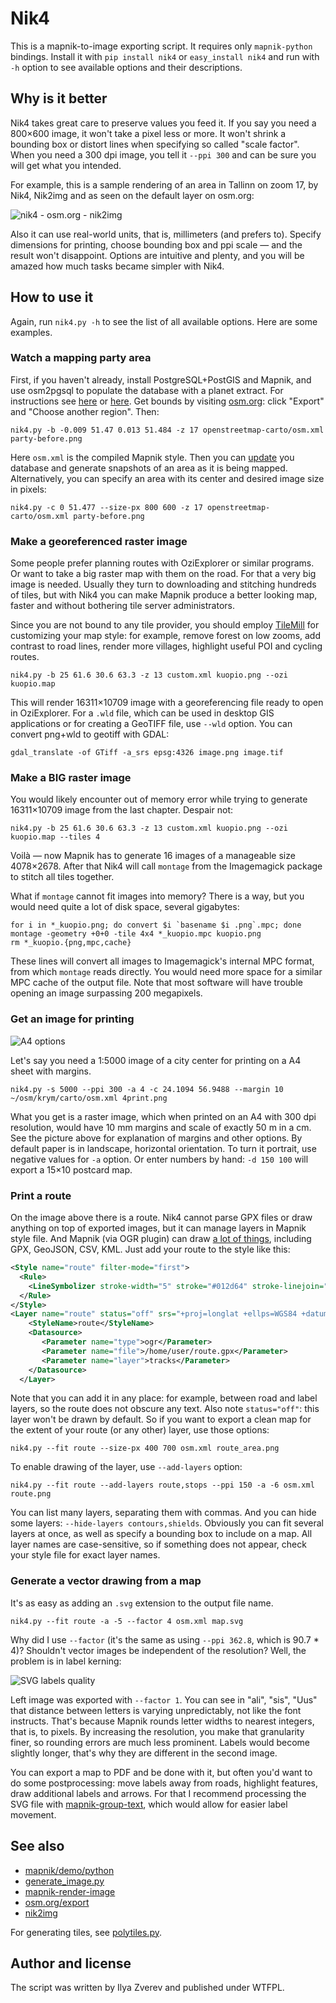 # Nik4

This is a mapnik-to-image exporting script. It requires only `mapnik-python` bindings.
Install it with `pip install nik4` or `easy_install nik4` and run with `-h` option
to see available options and their descriptions.

## Why is it better

Nik4 takes great care to preserve values you feed it. If you say you need a 800×600 image,
it won't take a pixel less or more. It won't shrink a bounding box or distort lines when
specifying so called "scale factor". When you need a 300 dpi image, you tell it `--ppi 300`
and can be sure you will get what you intended.

For example, this is a sample rendering of an area in Tallinn on zoom 17, by Nik4, Nik2img
and as seen on the default layer on osm.org:

![nik4 - osm.org - nik2img](img/demo-zoom-levels.png)

Also it can use real-world units, that is, millimeters (and prefers to). Specify dimensions
for printing, choose bounding box and ppi scale — and the result won't disappoint. Options
are intuitive and plenty, and you will be amazed how much tasks became simpler with Nik4.

## How to use it

Again, run `nik4.py -h` to see the list of all available options. Here are some examples.

### Watch a mapping party area

First, if you haven't already, install PostgreSQL+PostGIS and Mapnik, and use osm2pgsql
to populate the database with a planet extract. For instructions see
[here](http://switch2osm.org/loading-osm-data/) or [here](http://wiki.openstreetmap.org/wiki/User:Zverik/Tile_Server_on_Fedora_20).
Get bounds by visiting [osm.org](http://openstreetmap.org): click "Export" and "Choose another region". Then:

    nik4.py -b -0.009 51.47 0.013 51.484 -z 17 openstreetmap-carto/osm.xml party-before.png

Here `osm.xml` is the compiled Mapnik style.
Then you can [update](http://wiki.openstreetmap.org/wiki/Minutely_Mapnik) you database and generate
snapshots of an area as it is being mapped. Alternatively, you can specify an area with its center
and desired image size in pixels:

    nik4.py -c 0 51.477 --size-px 800 600 -z 17 openstreetmap-carto/osm.xml party-before.png

### Make a georeferenced raster image

Some people prefer planning routes with OziExplorer or similar programs. Or want to take a big
raster map with them on the road. For that a very big image is needed. Usually they turn to
downloading and stitching hundreds of tiles, but with Nik4 you can make Mapnik produce a better
looking map, faster and without bothering tile server administrators.

Since you are not bound to any tile provider, you should employ [TileMill](https://www.mapbox.com/tilemill/)
for customizing your map style: for example, remove forest on low zooms, add contrast to
road lines, render more villages, highlight useful POI and cycling routes.

    nik4.py -b 25 61.6 30.6 63.3 -z 13 custom.xml kuopio.png --ozi kuopio.map

This will render 16311×10709 image with a georeferencing file ready to open in OziExplorer.
For a `.wld` file, which can be used in desktop GIS applications or for creating a GeoTIFF file,
use `--wld` option. You can convert png+wld to geotiff with GDAL:

    gdal_translate -of GTiff -a_srs epsg:4326 image.png image.tif

### Make a BIG raster image

You would likely encounter out of memory error while trying to generate 16311×10709 image from the last
chapter. Despair not:

    nik4.py -b 25 61.6 30.6 63.3 -z 13 custom.xml kuopio.png --ozi kuopio.map --tiles 4

Voilà — now Mapnik has to generate 16 images of a manageable size 4078×2678. After that Nik4 will call
`montage` from the Imagemagick package to stitch all tiles together.

What if `montage` cannot fit images into memory? There is a way, but you would need quite a lot of disk
space, several gigabytes:

    for i in *_kuopio.png; do convert $i `basename $i .png`.mpc; done
    montage -geometry +0+0 -tile 4x4 *_kuopio.mpc kuopio.png
    rm *_kuopio.{png,mpc,cache}

These lines will convert all images to Imagemagick's internal MPC format, from which `montage` reads directly.
You would need more space for a similar MPC cache of the output file. Note that most software will have
trouble opening an image surpassing 200 megapixels.

### Get an image for printing

![A4 options](img/paper-options.png)

Let's say you need a 1:5000 image of a city center for printing on a A4 sheet with margins.

    nik4.py -s 5000 --ppi 300 -a 4 -c 24.1094 56.9488 --margin 10 ~/osm/krym/carto/osm.xml 4print.png

What you get is a raster image, which when printed on an A4 with 300 dpi resolution, would have 10 mm margins
and scale of exactly 50 m in a cm. See the picture above for explanation of margins and other options.
By default paper is in landscape, horizontal orientation. To turn it portrait, use negative values
for `-a` option. Or enter numbers by hand: `-d 150 100` will export a 15×10 postcard map.

### Print a route

On the image above there is a route. Nik4 cannot parse GPX files or draw anything on top of exported
images, but it can manage layers in Mapnik style file. And Mapnik (via OGR plugin) can draw
[a lot of things](http://www.gdal.org/ogr/ogr_formats.html), including GPX, GeoJSON, CSV, KML.
Just add your route to the style like this:

```xml
<Style name="route" filter-mode="first">
  <Rule>
    <LineSymbolizer stroke-width="5" stroke="#012d64" stroke-linejoin="round" stroke-linecap="round" />
  </Rule>
</Style>
<Layer name="route" status="off" srs="+proj=longlat +ellps=WGS84 +datum=WGS84 +no_defs">
    <StyleName>route</StyleName>
    <Datasource>
       <Parameter name="type">ogr</Parameter>
       <Parameter name="file">/home/user/route.gpx</Parameter>
       <Parameter name="layer">tracks</Parameter>
    </Datasource>
  </Layer>
```

Note that you can add it in any place: for example, between road and label layers, so the route does not
obscure any text. Also note `status="off"`: this layer won't be drawn by default. So if you want
to export a clean map for the extent of your route (or any other) layer, use those options:

    nik4.py --fit route --size-px 400 700 osm.xml route_area.png

To enable drawing of the layer, use `--add-layers` option:

    nik4.py --fit route --add-layers route,stops --ppi 150 -a -6 osm.xml route.png

You can list many layers, separating them with commas. And you can hide some layers:
`--hide-layers contours,shields`. Obviously you can fit several layers at once, as well
as specify a bounding box to include on a map. All layer names are case-sensitive, so if
something does not appear, check your style file for exact layer names.

### Generate a vector drawing from a map

It's as easy as adding an `.svg` extension to the output file name.

    nik4.py --fit route -a -5 --factor 4 osm.xml map.svg

Why did I use `--factor` (it's the same as using `--ppi 362.8`, which is 90.7 * 4)? Shouldn't
vector images be independent of the resolution? Well, the problem is in label kerning:

![SVG labels quality](img/svg-factor.png)

Left image was exported with `--factor 1`. You can see in "ali", "sis", "Uus" that distance between
letters is varying unpredictably, not like the font instructs. That's because Mapnik rounds letter widths
to nearest integers, that is, to pixels. By increasing the resolution, you make that granularity finer,
so rounding errors are much less prominent. Labels would become slightly longer, that's why they are
different in the second image.

You can export a map to PDF and be done with it, but often you'd want to do some postprocessing:
move labels away from roads, highlight features, draw additional labels and arrows. For that
I recommend processing the SVG file with [mapnik-group-text](https://github.com/Zverik/mapnik-group-text),
which would allow for easier label movement.

## See also

* [mapnik/demo/python](https://github.com/mapnik/mapnik/tree/master/demo/python)
* [generate\_image.py](http://svn.openstreetmap.org/applications/rendering/mapnik/generate_image.py)
* [mapnik-render-image](https://github.com/plepe/mapnik-render-image)
* [osm.org/export](https://trac.openstreetmap.org/browser/sites/tile.openstreetmap.org/cgi-bin/export)
* [nik2img](http://code.google.com/p/mapnik-utils/wiki/Nik2Img)

For generating tiles, see [polytiles.py](https://github.com/Zverik/polytiles).

## Author and license

The script was written by Ilya Zverev and published under WTFPL.
